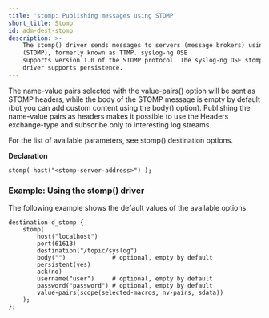 ```yaml
---
title: 'stomp: Publishing messages using STOMP'
short_title: Stomp
id: adm-dest-stomp
description: >-
    The stomp() driver sends messages to servers (message brokers) using the Simple (or Streaming) Text Oriented Message Protocol
    (STOMP), formerly known as TTMP. syslog-ng OSE
    supports version 1.0 of the STOMP protocol. The syslog-ng OSE stomp()
    driver supports persistence.
---
```


The name-value pairs selected with the value-pairs() option will be sent
as STOMP headers, while the body of the STOMP message is empty by
default (but you can add custom content using the body() option).
Publishing the name-value pairs as headers makes it possible to use the
Headers exchange-type and subscribe only to interesting log streams.

For the list of available parameters, see
stomp() destination options.

**Declaration**

```config
stomp( host("<stomp-server-address>") );
```

### Example: Using the stomp() driver

The following example shows the default values of the available options.

```config
destination d_stomp {
    stomp(
        host("localhost")
        port(61613)
        destination("/topic/syslog")
        body("")             # optional, empty by default
        persistent(yes)
        ack(no)
        username("user")     # optional, empty by default
        password("password") # optional, empty by default
        value-pairs(scope(selected-macros, nv-pairs, sdata))
    );
};
```

